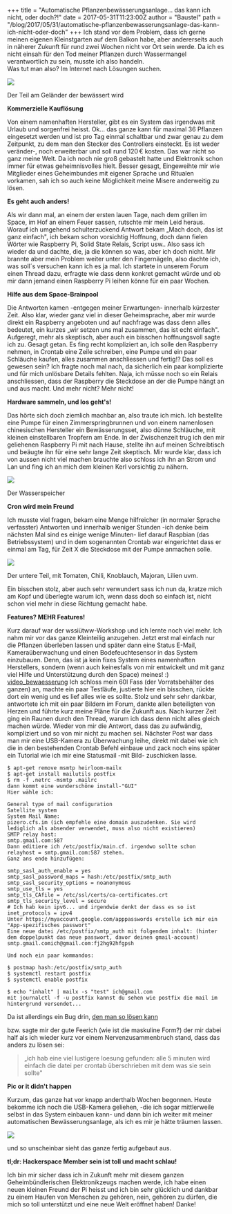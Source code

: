+++
title = "Automatische Pflanzenbewässerungsanlage… das kann ich nicht, oder doch?!"
date = 2017-05-31T11:23:00Z
author = "Baustel"
path = "/blog/2017/05/31/automatische-pflanzenbewasserungsanlage-das-kann-ich-nicht-oder-doch"
+++
Ich stand vor dem Problem, dass ich gerne meinen eigenen Kleinstgarten
auf dem Balkon habe, aber andererseits auch in näherer Zukunft für rund
zwei Wochen nicht vor Ort sein werde. Da ich es nicht einsah für den Tod
meiner Pflanzen durch Wassermangel verantwortlich zu sein, musste ich
also handeln.  
Was tut man also? Im Internet nach Lösungen suchen.

[![](/media/IMG_8202.serendipityThumb.jpg)](/media/IMG_8202.jpg)

Der Teil am Geländer der bewässert wird

**Kommerzielle Kauflösung**

Von einem namenhaften Hersteller, gibt es ein System das irgendwas mit
Urlaub und sorgenfrei heisst. Ok... das ganze kann für maximal 36
Pflanzen eingesetzt werden und ist pro Tag einmal schaltbar und zwar
genau zu dem Zeitpunkt, zu dem man den Stecker des Controllers
einsteckt. Es ist weder veränder-, noch erweiterbar und soll rund 120 €
kosten. Das war nicht so ganz meine Welt.
Da ich noch nie groß gebastelt hatte und Elektronik schon immer für
etwas geheimnisvolles hielt. Besser gesagt, Eingeweihte mir wie
Mitglieder eines Geheimbundes mit eigener Sprache und Ritualen vorkamen,
sah ich so auch keine Möglichkeit meine Misere anderweitig zu lösen.

**Es geht auch anders!**

Als wir dann mal, an einem der ersten lauen Tage, nach dem grillen im
Space, im Hof an einem Feuer sassen, rutschte mir mein Leid heraus.
Worauf ich umgehend schulterzuckend Antwort bekam „Mach doch, das ist
ganz einfach", ich bekam schon vorsichtig Hoffnung, doch dann fielen
Wörter wie Raspberry Pi, Solid State Relais, Script usw.. Also sass ich
wieder da und dachte, die, ja die können so was, aber ich doch nicht.
Mir brannte aber mein Problem weiter unter den Fingernägeln, also dachte
ich, was soll´s versuchen kann ich es ja mal. Ich startete in unserem
Forum einen Thread dazu, erfragte wie dass denn konkret gemacht würde
und ob mir dann jemand einen Raspberry Pi leihen könne für ein paar
Wochen.

**Hilfe aus dem Space-Brainpool**

Die Antworten kamen -entgegen meiner Erwartungen- innerhalb kürzester
Zeit. Also klar, wieder ganz viel in dieser Geheimsprache, aber mir
wurde direkt ein Raspberry angeboten und auf nachfrage was dass denn
alles bedeutet, ein kurzes „wir setzen uns mal zusammen, das ist echt
einfach". Aufgeregt, mehr als skeptisch, aber auch ein bisschen
hoffnungsvoll sagte ich zu.
Gesagt getan. Es fing recht kompliziert an, ich solle den Raspberry
nehmen, in Crontab eine Zeile schreiben, eine Pumpe und ein paar
Schläuche kaufen, alles zusammen anschliessen und fertig!? Das soll es
gewesen sein? Ich fragte noch mal nach, da sicherlich ein paar
komplizierte und für mich unlösbare Details fehlten. Naja, ich müsse
noch so ein Relais anschliessen, dass der Raspberry die Steckdose an der
die Pumpe hängt an und aus macht. Und mehr nicht? Mehr nicht!

**Hardware sammeln, und los geht\'s!**

Das hörte sich doch ziemlich machbar an, also traute ich mich. Ich
bestellte eine Pumpe für einen Zimmerspringbrunnen und von einem
namenlosen chinesischen Hersteller ein Bewässerungsset, also dünne
Schläuche, mit kleinen einstellbaren Tropfern am Ende. In der
Zwischenzeit trug ich den mir geliehenen Raspberry Pi mit nach Hause,
stellte ihn auf meinen Schreibtisch und beäugte ihn für eine sehr lange
Zeit skeptisch. Mir wurde klar, dass ich von aussen nicht viel machen
brauchte also schloss ich ihn an Strom und Lan und fing ich an mich dem
kleinen Kerl vorsichtig zu nähern.

[![](/media/IMG_8201.serendipityThumb.jpg)](/media/IMG_8201.jpg)

Der Wasserspeicher

**Cron wird mein Freund**

Ich musste viel fragen, bekam eine Menge hilfreicher (in normaler
Sprache verfasster) Antworten und innerhalb weniger Stunden -ich denke
beim nächsten Mal sind es einige wenige Minuten- lief darauf Raspbian
(das Betriebssystem) und in dem sogenannten Crontab war eingerichtet
dass er einmal am Tag, für Zeit X die Steckdose mit der Pumpe anmachen
solle.

[![](/media/IMG_8195.serendipityThumb.jpg)](/media/IMG_8195.jpg)

Der untere Teil, mit Tomaten, Chili, Knoblauch, Majoran, Lilien uvm.

Ein bisschen stolz, aber auch sehr verwundert sass ich nun da, kratze
mich am Kopf und überlegte warum ich, wenn dass doch so einfach ist,
nicht schon viel mehr in diese Richtung gemacht habe.

**Features? MEHR Features!**

Kurz darauf war der wssiütww-Workshop und ich lernte noch viel mehr. Ich
nahm mir vor das ganze Kleinteilig anzugehen. Jetzt erst mal einfach nur
die Pflanzen überleben lassen und später dann eine Status E-Mail,
Kameraüberwachung und einen Bodefeuchtesensor in das System einzubauen.
Denn, das ist ja kein fixes System eines namenhaften Herstellers,
sondern (wenn auch keinesfalls von mir entwickelt und mit ganz viel
Hilfe und Unterstützung durch den Space) meines! :)
[video_bewaesserung](/media/video_bewaesserung "video_bewaesserung")
Ich schloss mein 60l Fass (der Vorratsbehälter des ganzen) an, machte
ein paar Testläufe, justierte hier ein bisschen, rückte dort ein wenig
und es lief alles wie es sollte. Stolz und sehr sehr dankbar, antwortete
ich mit ein paar Bildern im Forum, dankte allen beteiligten von Herzen
und führte kurz meine Pläne für die Zukunft aus. Nach kurzer Zeit ging
ein Raunen durch den Thread, warum ich dass denn nicht alles gleich
machen würde. Wieder von mir die Antwort, dass das zu aufwändig,
kompliziert und so von mir nicht zu machen sei. Nächster Post war dass
man mir eine USB-Kamera zu Überwachung leihe, direkt mit dabei wie ich
die in den bestehenden Crontab Befehl einbaue und zack noch eins später
ein Tutorial wie ich mir eine Statusmail -mit Bild- zuschicken lasse.

```
$ apt-get remove msmtp heirloom-mailx
$ apt-get install mailutils postfix
$ rm -f .netrc -msmtp .mailrc
dann kommt eine wunderschöne install-"GUI"
Hier wähle ich:

General type of mail configuration
Satellite system
System Mail Name:
pizero.cfs.im (ich empfehle eine domain auszudenken. Sie wird
lediglich als absender verwendet, muss also nicht existieren)
SMTP relay host:
smtp.gmail.com:587
Dann editiere ich /etc/postfix/main.cf. irgendwo sollte schon
relayhost = smtp.gmail.com:587 stehen.
Ganz ans ende hinzufügen:

smtp_sasl_auth_enable = yes
smtp_sasl_password_maps = hash:/etc/postfix/smtp_auth
smtp_sasl_security_options = noanonymous
smtp_use_tls = yes
smtp_tls_CAfile = /etc/ssl/certs/ca-certificates.crt
smtp_tls_security_level = secure
# Ich hab kein ipv6... und irgendwie denkt der dass es so ist
inet_protocols = ipv4
Unter https://myaccount.google.com/apppasswords erstelle ich mir ein
"App-spezifisches passwort"
Eine neue datei /etc/postfix/smtp_auth mit folgendem inhalt: (hinter
dem doppelpunkt das neue passwort, davor deinen gmail-account)
smtp.gmail.comich@gmail.com:fj2hg92hfgpsh

Und noch ein paar kommandos:

$ postmap hash:/etc/postfix/smtp_auth
$ systemctl restart postfix
$ systemctl enable postfix

$ echo "inhalt" | mailx -s "test" ich@gmail.com
mit journalctl -f -u postfix kannst du sehen wie postfix die mail im
hintergrund versendet...
```

Da ist allerdings ein Bug drin, [den man so lösen
kann](https://bugs.launchpad.net/ubuntu/+source/postfix/+bug/1519331)

bzw. sagte mir der gute Feerich (wie ist die maskuline Form?) der mir
dabei half als ich wieder kurz vor einem Nervenzusammenbruch stand, dass
das anders zu lösen sei:

> „ich hab eine viel lustigere loesung gefunden: alle 5 minuten wird
> einfach die datei per crontab überschrieben mit dem was sie sein
> sollte"

**Pic or it didn\'t happen**

Kurzum, das ganze hat vor knapp anderthalb Wochen begonnen. Heute
bekomme ich noch die USB-Kamera geliehen, -die ich sogar mittlerweile
selbst in das System einbauen kann- und dann bin ich weiter mit meiner
automatischen Bewässerungsanlage, als ich es mir je hätte träumen
lassen.

[![](/media/IMG_8203.serendipityThumb.jpg)](/media/IMG_8203.jpg)

und so unscheinbar sieht das ganze fertig aufgebaut aus.

**tl;dr: Hackerspace Member sein ist toll und macht schlau!**

Ich bin mir sicher dass ich in Zukunft mehr mit diesem ganzen
Geheimbündlerischen Elektronikzeugs machen werde, ich habe einen neuen
kleinen Freund der Pi heisst und ich bin sehr glücklich und dankbar zu
einem Haufen von Menschen zu gehören, nein, gehören zu dürfen, die mich
so toll unterstützt und eine neue Welt eröffnet haben! Danke!

